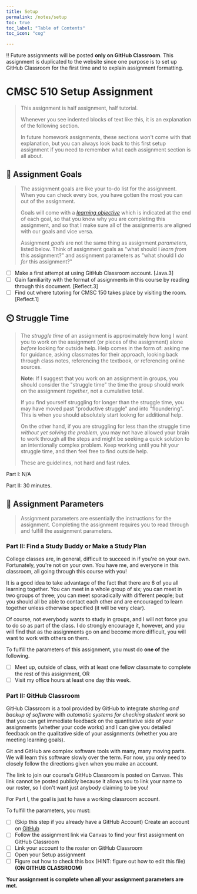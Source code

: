 ```yaml
---
title: Setup
permalink: /notes/setup
toc: true
toc_label: "Table of Contents"
toc_icon: "cog"

---
```

‼️ Future assignments will be posted **only on GitHub Classroom**. This assignment is duplicated to the website since one purpose is to set up GitHub Classroom for the first time and to explain assignment formatting.


# CMSC 510 Setup Assignment

> This assignment is half assignment, half tutorial.
>
> Whenever you see indented blocks of text like this, it is an explanation of the following section.
>
> In future homework assignments, these sections won't come with that explanation, but you can always look back to this first setup assignment if you need to remember what each assignment section is all about.

## 🏁 Assignment Goals

> The assignment goals are like your to-do list for the assignment. When you can check every box, you have gotten the most you can out of the assignment.
>
> Goals will come with a _[learning objective](https://alackles.github.io/CMSC-150-FT-23/syllabus/#learning-guideline)_ which is indicated at the end of each goal, so that you know why you are completing this assignment, and so that I make sure all of the assignments are aligned with our goals and vice versa.
>
> Assignment _goals_ are not the same thing as assignment _parameters_, listed below. Think of assignment goals as "what should I _learn from_ this assignment?" and assignment parameters as "what should I _do for_ this assignment?"

- [ ] Make a first attempt at using GitHub Classroom account. [Java.3]
- [ ] Gain familiarity with the format of assignments in this course by reading through this document. [Reflect.3]
- [ ] Find out where tutoring for CMSC 150 takes place by visiting the room. [Reflect.1]

## ⏲️ Struggle Time

> The _struggle time_ of an assignment is approximately how long I want you to work on the assignment (or pieces of the assignment) alone _before_ looking for outside help. Help comes in the form of: asking me for guidance, asking classmates for their approach, looking back through class notes, referencing the textbook, or referencing online sources.
>
> **Note:** If I suggest that you work on an assignment in groups, you should consider the "struggle time" the time the group should work on the assignment _together_, not a cumulative total.
>
> If you find yourself struggling for longer than the struggle time, you may have moved past "productive struggle" and into "floundering". This is when you should absolutely start lookng for additional help.
>
> On the other hand, if you are struggling for less than the struggle time _without yet solving the problem_, you may not have allowed your brain to work through all the steps and might be seeking a quick solution to an intentionally complex problem. Keep working until you hit your struggle time, and then feel free to find outside help.
>
> These are guidelines, not hard and fast rules. 

Part I: N/A

Part II: 30 minutes.

## 📝 Assignment Parameters

> Assignment parameters are essentially the instructions for the assignment. Completing the assignment requires you to read through and fulfill the assignment parameters. 

### Part II: Find a Study Buddy or Make a Study Plan

College classes are, in general, difficult to succeed in if you're on your own. Fortunately, you're not on your own. You have me, and everyone in this classroom, all going through this course with you! 

It is a good idea to take advantage of the fact that there are 6 of you all learning together. You can meet in a whole group of six; you can meet in two groups of three; you can meet sporadically with different people; but you should all be able to contact each other and are encouraged to learn together unless otherwise specified (it will be very clear).

Of course, not everybody wants to study in groups, and I will not force you to do so as part of the class. I do strongly encourage it, however, and you will find that as the assignments go on and become more difficult, you will want to work with others on them.

To fulfill the parameters of this assignment, you must do **one of** the following.

- [ ] Meet up, outside of class, with at least one fellow classmate to complete the rest of this assignment, OR
- [ ] Visit my office hours at least one day this week.
  
### Part II: GitHub Classroom

GitHub Classroom is a tool provided by GitHub to integrate _sharing and backup of software_ with _automatic systems for checking student work_ so that you can get immediate feedback on the quantitative side of your assignments (whether your code works) and I can give you detailed feedback on the qualitative side of your assignments (whether you are meeting learning goals). 

Git and GitHub are complex software tools with many, many moving parts. We will learn this software slowly over the term. For now, you only need to closely follow the directions given when you make an account. 

The link to join our course's GitHub Classroom is posted on Canvas. This link cannot be posted publicly because it allows you to link your name to our roster, so I don't want just anybody claiming to be you!

For Part I, the goal is just to have a working classroom account.

To fulfill the parameters, you must:

- [ ] (Skip this step if you already have a GitHub Account) Create an account on [GitHub](https://github.com/)
- [ ] Follow the assignment link via Canvas to find your first assignment on GitHub Classroom
- [ ] Link your account to the roster on GitHub Classroom 
- [ ] Open your Setup assignment
- [ ] Figure out how to check this box (HINT: figure out how to edit this file) **(ON GITHUB CLASSROOM)**

**Your assignment is complete when all your assignment parameters are met.**
